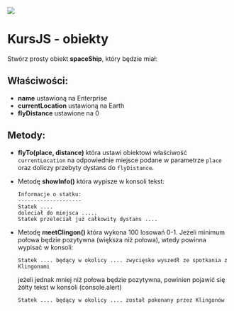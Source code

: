 ![](../../../kursjs.png)

# KursJS - obiekty
Stwórz prosty obiekt **spaceShip**, który będzie miał:

## Właściwości:
- **name** ustawioną na Enterprise
- **currentLocation** ustawioną na Earth
- **flyDistance** ustawione na 0

## Metody:
- **flyTo(place, distance)** która ustawi obiektowi właściwość `currentLocation` na odpowiednie miejsce podane w parametrze `place` oraz doliczy przebyty dystans do `flyDistance`.

- Metodę **showInfo()** która wypisze w konsoli tekst:

    ```
    Informacje o statku:
    --------------------
    Statek ....
    doleciał do miejsca .....
    Statek przeleciał już całkowity dystans ....
    ```

- Metodę **meetClingon()** która wykona 100 losowań 0-1. Jeżeli minimum połowa będzie pozytywna (większa niż połowa), wtedy powinna wypisać w konsoli:

    ```Statek .... będący w okolicy .... zwycięsko wyszedł ze spotkania z Klingonami```

    jeżeli jednak mniej niż połowa będzie pozytywna, powinien pojawić się żółty tekst w konsoli (console.alert)

    ```Statek .... będący w okolicy .... został pokonany przez Klingonów```